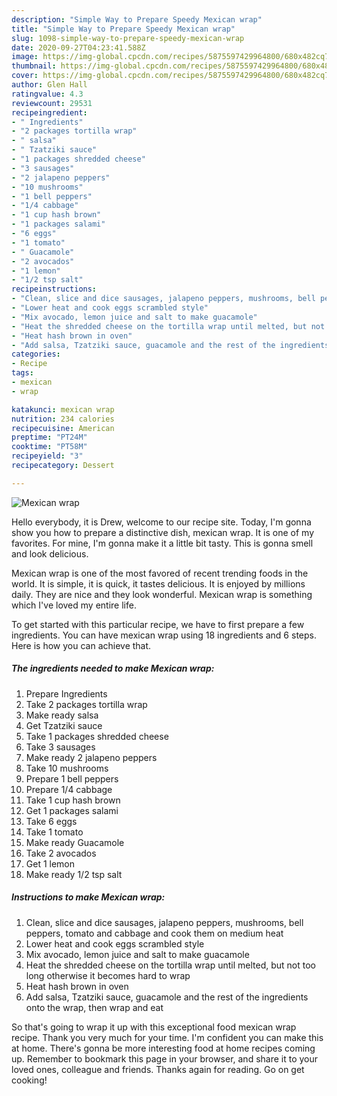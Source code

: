 ```yaml
---
description: "Simple Way to Prepare Speedy Mexican wrap"
title: "Simple Way to Prepare Speedy Mexican wrap"
slug: 1098-simple-way-to-prepare-speedy-mexican-wrap
date: 2020-09-27T04:23:41.588Z
image: https://img-global.cpcdn.com/recipes/5875597429964800/680x482cq70/mexican-wrap-recipe-main-photo.jpg
thumbnail: https://img-global.cpcdn.com/recipes/5875597429964800/680x482cq70/mexican-wrap-recipe-main-photo.jpg
cover: https://img-global.cpcdn.com/recipes/5875597429964800/680x482cq70/mexican-wrap-recipe-main-photo.jpg
author: Glen Hall
ratingvalue: 4.3
reviewcount: 29531
recipeingredient:
- " Ingredients"
- "2 packages tortilla wrap"
- " salsa"
- " Tzatziki sauce"
- "1 packages shredded cheese"
- "3 sausages"
- "2 jalapeno peppers"
- "10 mushrooms"
- "1 bell peppers"
- "1/4 cabbage"
- "1 cup hash brown"
- "1 packages salami"
- "6 eggs"
- "1 tomato"
- " Guacamole"
- "2 avocados"
- "1 lemon"
- "1/2 tsp salt"
recipeinstructions:
- "Clean, slice and dice sausages, jalapeno peppers, mushrooms, bell peppers, tomato and cabbage and cook them on medium heat"
- "Lower heat and cook eggs scrambled style"
- "Mix avocado, lemon juice and salt to make guacamole"
- "Heat the shredded cheese on the tortilla wrap until melted, but not too long otherwise it becomes hard to wrap"
- "Heat hash brown in oven"
- "Add salsa, Tzatziki sauce, guacamole and the rest of the ingredients onto the wrap, then wrap and eat"
categories:
- Recipe
tags:
- mexican
- wrap

katakunci: mexican wrap 
nutrition: 234 calories
recipecuisine: American
preptime: "PT24M"
cooktime: "PT58M"
recipeyield: "3"
recipecategory: Dessert

---
```



![Mexican wrap](https://img-global.cpcdn.com/recipes/5875597429964800/680x482cq70/mexican-wrap-recipe-main-photo.jpg)

Hello everybody, it is Drew, welcome to our recipe site. Today, I'm gonna show you how to prepare a distinctive dish, mexican wrap. It is one of my favorites. For mine, I'm gonna make it a little bit tasty. This is gonna smell and look delicious.



Mexican wrap is one of the most favored of recent trending foods in the world. It is simple, it is quick, it tastes delicious. It is enjoyed by millions daily. They are nice and they look wonderful. Mexican wrap is something which I've loved my entire life.


To get started with this particular recipe, we have to first prepare a few ingredients. You can have mexican wrap using 18 ingredients and 6 steps. Here is how you can achieve that.

<!--inarticleads1-->

##### The ingredients needed to make Mexican wrap:

1. Prepare  Ingredients
1. Take 2 packages tortilla wrap
1. Make ready  salsa
1. Get  Tzatziki sauce
1. Take 1 packages shredded cheese
1. Take 3 sausages
1. Make ready 2 jalapeno peppers
1. Take 10 mushrooms
1. Prepare 1 bell peppers
1. Prepare 1/4 cabbage
1. Take 1 cup hash brown
1. Get 1 packages salami
1. Take 6 eggs
1. Take 1 tomato
1. Make ready  Guacamole
1. Take 2 avocados
1. Get 1 lemon
1. Make ready 1/2 tsp salt




<!--inarticleads2-->

##### Instructions to make Mexican wrap:

1. Clean, slice and dice sausages, jalapeno peppers, mushrooms, bell peppers, tomato and cabbage and cook them on medium heat
1. Lower heat and cook eggs scrambled style
1. Mix avocado, lemon juice and salt to make guacamole
1. Heat the shredded cheese on the tortilla wrap until melted, but not too long otherwise it becomes hard to wrap
1. Heat hash brown in oven
1. Add salsa, Tzatziki sauce, guacamole and the rest of the ingredients onto the wrap, then wrap and eat




So that's going to wrap it up with this exceptional food mexican wrap recipe. Thank you very much for your time. I'm confident you can make this at home. There's gonna be more interesting food at home recipes coming up. Remember to bookmark this page in your browser, and share it to your loved ones, colleague and friends. Thanks again for reading. Go on get cooking!
